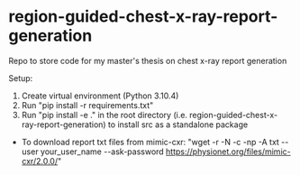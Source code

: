# region-guided-chest-x-ray-report-generation
Repo to store code for my master's thesis on chest x-ray report generation

Setup:

1. Create virtual environment (Python 3.10.4)
2. Run "pip install -r requirements.txt"
3. Run "pip install -e ." in the root directory (i.e. region-guided-chest-x-ray-report-generation)
to install src as a standalone package


- To download report txt files from mimic-cxr:
"wget -r -N -c -np -A txt --user your_user_name --ask-password https://physionet.org/files/mimic-cxr/2.0.0/"